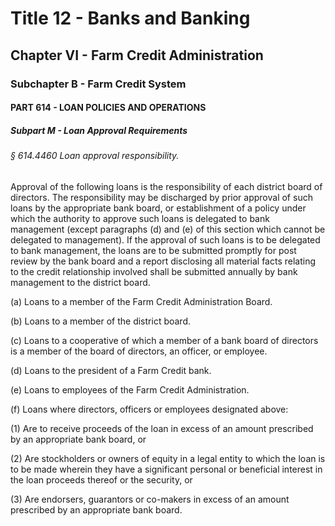 
# Title 12 - Banks and Banking
## Chapter VI - Farm Credit Administration
### Subchapter B - Farm Credit System
#### PART 614 - LOAN POLICIES AND OPERATIONS
##### Subpart M - Loan Approval Requirements
###### § 614.4460 Loan approval responsibility.

Approval of the following loans is the responsibility of each district board of directors. The responsibility may be discharged by prior approval of such loans by the appropriate bank board, or establishment of a policy under which the authority to approve such loans is delegated to bank management (except paragraphs (d) and (e) of this section which cannot be delegated to management). If the approval of such loans is to be delegated to bank management, the loans are to be submitted promptly for post review by the bank board and a report disclosing all material facts relating to the credit relationship involved shall be submitted annually by bank management to the district board.

(a) Loans to a member of the Farm Credit Administration Board.

(b) Loans to a member of the district board.

(c) Loans to a cooperative of which a member of a bank board of directors is a member of the board of directors, an officer, or employee.

(d) Loans to the president of a Farm Credit bank.

(e) Loans to employees of the Farm Credit Administration.

(f) Loans where directors, officers or employees designated above:

(1) Are to receive proceeds of the loan in excess of an amount prescribed by an appropriate bank board, or

(2) Are stockholders or owners of equity in a legal entity to which the loan is to be made wherein they have a significant personal or beneficial interest in the loan proceeds thereof or the security, or

(3) Are endorsers, guarantors or co-makers in excess of an amount prescribed by an appropriate bank board.

